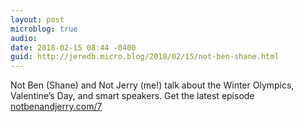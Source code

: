 ```yaml
---
layout: post
microblog: true
audio: 
date: 2018-02-15 08:44 -0400
guid: http://jeredb.micro.blog/2018/02/15/not-ben-shane.html
---
```

Not Ben (Shane) and Not Jerry (me!) talk about the Winter Olympics, Valentine’s Day, and smart speakers. Get the latest episode [notbenandjerry.com/7](http://notbenandjerry.com/7)
